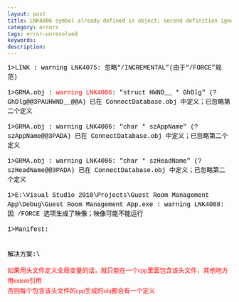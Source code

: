 ```yaml
---
layout: post
title: LNK4006 symbol already defined in object; second definition ignored
category: errors
tags: error-unresolved
keywords: 
description: 
---
```


<div
style="padding-bottom:0px;widows:2;text-transform:none;text-indent:0px;padding-left:0px;padding-right:0px;font:14px/21px verdana, 'courier new';white-space:normal;orphans:2;letter-spacing:normal;color:#000000;word-spacing:0px;padding-top:0px;-webkit-text-size-adjust:auto;-webkit-text-stroke-width:0px;">

<div
style="padding-bottom:0px;padding-left:0px;padding-right:0px;padding-top:0px;">

1\>LINK : warning LNK4075: 忽略“/INCREMENTAL”(由于“/FORCE”规范)

</div>

<div
style="padding-bottom:0px;padding-left:0px;padding-right:0px;padding-top:0px;">

1\>GRMA.obj :<span class="Apple-converted-space"> </span><span
style="color:red;">warning LNK4006</span>: "struct HWND\_\_ \* GhDlg"
(?GhDlg@@3PAUHWND\_\_@@A) 已在 ConnectDatabase.obj
中定义；已忽略第二个定义

</div>

<div
style="padding-bottom:0px;padding-left:0px;padding-right:0px;padding-top:0px;">

1\>GRMA.obj : warning LNK4006: "char \* szAppName" (?szAppName@@3PADA)
已在 ConnectDatabase.obj 中定义；已忽略第二个定义

</div>

<div
style="padding-bottom:0px;padding-left:0px;padding-right:0px;padding-top:0px;">

1\>GRMA.obj : warning LNK4006: "char \* szHeadName" (?szHeadName@@3PADA)
已在 ConnectDatabase.obj 中定义；已忽略第二个定义

</div>

<div
style="padding-bottom:0px;padding-left:0px;padding-right:0px;padding-top:0px;">

1\>E:\\Visual Studio 2010\\Projects\\Guest Room Management
App\\Debug\\Guest Room Management App.exe : warning LNK4088: 因 /FORCE
选项生成了映像；映像可能不能运行

</div>

<div
style="padding-bottom:0px;padding-left:0px;padding-right:0px;padding-top:0px;">

1\>Manifest:

</div>

</div>

<div
style="padding-bottom:0px;widows:2;text-transform:none;text-indent:0px;padding-left:0px;padding-right:0px;font:14px/21px verdana, 'courier new';white-space:normal;orphans:2;letter-spacing:normal;color:#000000;word-spacing:0px;padding-top:0px;-webkit-text-size-adjust:auto;-webkit-text-stroke-width:0px;">

\
 解决方案:\
<div
style="padding-bottom:0px;padding-left:0px;padding-right:0px;padding-top:0px;">

<span
style="line-height:23px;background-color:#ffffff;font-family:simsun;color:red;">如果用头文件定义全局变量的话，就只能在一个cpp里面包含该头文件，其他地方用extern引用 </span>\
 <span
style="text-align:left;line-height:23px;background-color:#ffffff;font-family:simsun;color:red;">否则每个包含该头文件的cpp生成的obj都会有一个定义</span>

</div>

</div>







